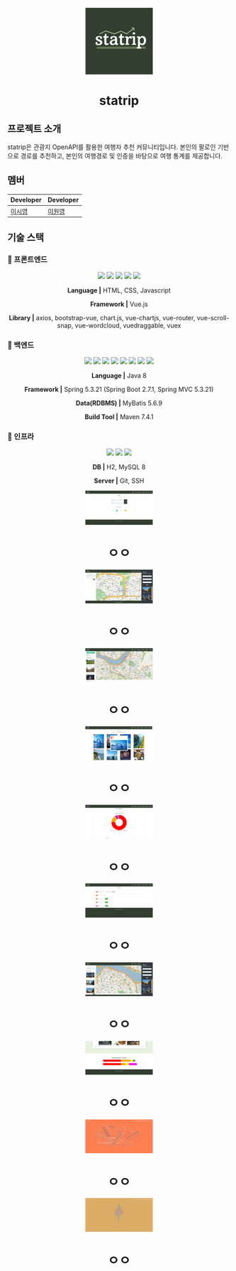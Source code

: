 <p align="middle"><img src="/img/logo.png" width="30%" /></p>
<h1 align="middle">statrip</h1>

## 프로젝트 소개
 statrip은 관광지 OpenAPI를 활용한 여행자 추천 커뮤니티입니다. 본인의 팔로인 기반으로 경로를 추천하고, 본인의 여행경로 및 인증을 바탕으로 여행 통계를 제공합니다.

## 멤버
| Developer | Developer |
| --- | --- |
| [이시영](https://github.com/swy0123) | [이원영](https://github.com/210-reverof) |

## 기술 스택

### 🧷 프론트엔드
<div align="middle">
<img src="https://img.shields.io/badge/html-E34F26?style=for-the-badge&logo=html5&logoColor=white">
<img src="https://img.shields.io/badge/css-1572B6?style=for-the-badge&logo=css3&logoColor=white">
<img src="https://img.shields.io/badge/javascript-F7DF1E?style=for-the-badge&logo=javascript&logoColor=black">
<img src="https://img.shields.io/badge/vue.js-4FC08D?style=for-the-badge&logo=vue.js&logoColor=white">
<img src="https://img.shields.io/badge/bootstrap-7952B3?style=for-the-badge&logo=bootstrap&logoColor=white"> 
  
**Language |** HTML, CSS, Javascript

**Framework |** Vue.js

**Library |** axios, bootstrap-vue, chart.js, vue-chartjs, vue-router, vue-scroll-snap, vue-wordcloud, vuedraggable, vuex

  
</div>


### 🧷 백엔드

<div align="middle">

<img src="https://img.shields.io/badge/java-3a75b0?style=for-the-badge&logo=java&logoColor=black">
<img src="https://img.shields.io/badge/spring-6DB33F?style=for-the-badge&logo=spring&logoColor=white">
<img src="https://img.shields.io/badge/spring boot-6DB33F?style=for-the-badge&logo=springboot&logoColor=white">
<img src="https://img.shields.io/badge/spring mvc-6DB33F?style=for-the-badge&logo=spring&logoColor=white">
<img src="https://img.shields.io/badge/junit-25A162?style=for-the-badge&logo=junit5&logoColor=white">
<img src="https://img.shields.io/badge/spring test-6DB33F?style=for-the-badge&logo=spring&logoColor=white">
<img src="https://img.shields.io/badge/maven-C71A36?style=for-the-badge&logo=apache-maven&logoColor=white">
<img src="https://img.shields.io/badge/mybatis-FF6F00?style=for-the-badge&logo=mybatis&logoColor=white">
  
**Language |** Java 8

**Framework |** Spring 5.3.21 (Spring Boot 2.7.1, Spring MVC 5.3.21)

**Data(RDBMS) |** MyBatis 5.6.9

**Build Tool |** Maven 7.4.1
  
</div>


### 🧷 인프라

<div align="middle">

<img src="https://img.shields.io/badge/AWS EC2-FF9900?style=for-the-badge&logo=amazonec2&logoColor=white">
<img src="https://img.shields.io/badge/maria DB-4479A1?style=for-the-badge&logo=mariadb&logoColor=white">
<img src="https://img.shields.io/badge/git-F05032?style=for-the-badge&logo=git&logoColor=white">
  
**DB |** H2, MySQL 8

**Server |** Git, SSH
  
</div>

<p align="middle"><img src="/img/로그인.png" width="30%" /></p>
<h1 align="middle">ㅇㅇ</h1>

<p align="middle"><img src="/img/관광지 검색.png" width="30%" /></p>
<h1 align="middle">ㅇㅇ</h1>

<p align="middle"><img src="/img/경로 표시.png" width="30%" /></p>
<h1 align="middle">ㅇㅇ</h1>

<p align="middle"><img src="/img/핫스팟모달.png" width="30%" /></p>
<h1 align="middle">ㅇㅇ</h1>

<p align="middle"><img src="/img/마이페이지.png" width="30%" /></p>
<h1 align="middle">ㅇㅇ</h1>

<p align="middle"><img src="/img/팔로워리스트.png" width="30%" /></p>
<h1 align="middle">ㅇㅇ</h1>

<p align="middle"><img src="/img/지도 위 경로.png" width="30%" /></p>
<h1 align="middle">ㅇㅇ</h1>

<p align="middle"><img src="/img/친구추천.png" width="30%" /></p>
<h1 align="middle">ㅇㅇ</h1>

<p align="middle"><img src="/img/워드클라우드.png" width="30%" /></p>
<h1 align="middle">ㅇㅇ</h1>

<p align="middle"><img src="/img/그래프.png" width="30%" /></p>
<h1 align="middle">ㅇㅇ</h1>




